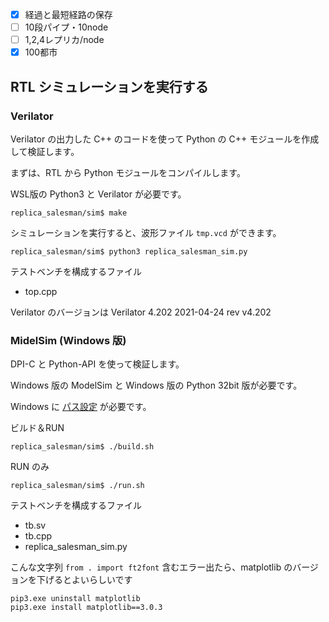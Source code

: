 - [x]  経過と最短経路の保存
- [ ] 10段パイプ・10node
- [ ] 1,2,4レプリカ/node
- [x] 100都市

## RTL シミュレーションを実行する

### Verilator

Verilator の出力した C++ のコードを使って Python の C++ モジュールを作成して検証します。

まずは、RTL から Python モジュールをコンパイルします。

WSL版の Python3 と Verilator が必要です。

```
replica_salesman/sim$ make
```

シミュレーションを実行すると、波形ファイル `tmp.vcd` ができます。

```
replica_salesman/sim$ python3 replica_salesman_sim.py
```

テストベンチを構成するファイル

- top.cpp

Verilator のバージョンは Verilator 4.202 2021-04-24 rev v4.202

### MidelSim (Windows 版)

DPI-C と Python-API を使って検証します。

Windows 版の ModelSim と Windows 版の Python 32bit 版が必要です。

Windows に [パス設定](https://github.com/tom01h/TIL/tree/master/dpi-python#%E6%BA%96%E5%82%99) が必要です。

ビルド＆RUN

```
replica_salesman/sim$ ./build.sh
```

RUN のみ

```
replica_salesman/sim$ ./run.sh
```

テストベンチを構成するファイル

- tb.sv
- tb.cpp
- replica_salesman_sim.py

こんな文字列 `from . import ft2font` 含むエラー出たら、matplotlib のバージョンを下げるとよいらしいです

```
pip3.exe uninstall matplotlib
pip3.exe install matplotlib==3.0.3
```

